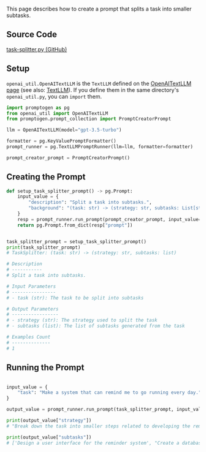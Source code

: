 This page describes how to create a prompt that splits a task into smaller subtasks.

## Source Code

[task-splitter.py (GitHub)](https://github.com/zawakin/promptogen/tree/main/examples/promptcreation/task_splitter.py)

## Setup

`openai_util.OpenAITextLLM` is the `TextLLM` defined on the [OpenAITextLLM page](openai-text-llm.md) (see also: [TextLLM](../getting-started/text-llm.md)). If you define them in the same directory's `openai_util.py`, you can `import` them.

```python
import promptogen as pg
from openai_util import OpenAITextLLM
from promptogen.prompt_collection import PromptCreatorPrompt

llm = OpenAITextLLM(model="gpt-3.5-turbo")

formatter = pg.KeyValuePromptFormatter()
prompt_runner = pg.TextLLMPromptRunner(llm=llm, formatter=formatter)

prompt_creator_prompt = PromptCreatorPrompt()
```

## Creating the Prompt

```python
def setup_task_splitter_prompt() -> pg.Prompt:
    input_value = {
        "description": "Split a task into subtasks.",
        "background": "(task: str) -> (strategy: str, subtasks: List[str])",
    }
    resp = prompt_runner.run_prompt(prompt_creator_prompt, input_value=input_value)
    return pg.Prompt.from_dict(resp["prompt"])


task_splitter_prompt = setup_task_splitter_prompt()
print(task_splitter_prompt)
# TaskSplitter: (task: str) -> (strategy: str, subtasks: list)

# Description
# -----------
# Split a task into subtasks.

# Input Parameters
# ----------------
# - task (str): The task to be split into subtasks

# Output Parameters
# -----------------
# - strategy (str): The strategy used to split the task
# - subtasks (list): The list of subtasks generated from the task

# Examples Count
# --------------
# 1
```

## Running the Prompt

```python

input_value = {
    "task": "Make a system that can remind me to go running every day.",
}

output_value = prompt_runner.run_prompt(task_splitter_prompt, input_value=input_value)

print(output_value["strategy"])
# "Break down the task into smaller steps related to developing the reminder system"

print(output_value["subtasks"])
# ['Design a user interface for the reminder system', "Create a database to store the user's running schedule", 'Develop a notification system to send reminders to the user', "Implement a feature to track and record the user's running progress", 'Test and debug the reminder system for any issues', 'Deploy the reminder system on a suitable platform']
```
